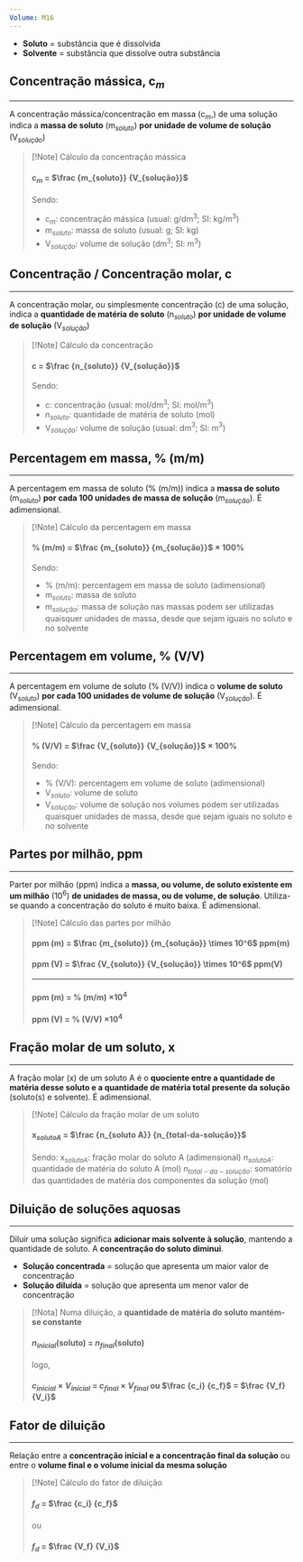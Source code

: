 ```yaml
---
Volume: M16
---
```

- **Soluto** = substância que é dissolvida
- **Solvente** = substância que dissolve outra substância
## Concentração mássica, c$_m$
---
A concentração mássica/concentração em massa (c$_m$,) de uma solução indica a **massa de soluto** (m$_{soluto}$) **por unidade de volume de solução** (V$_{solução}$)

>[!Note] Cálculo da concentração mássica
>#### c$_m$ = $\frac {m_{soluto}} {V_{solução}}$
>
>Sendo:
>- c$_m$: concentração mássica (usual: g/dm$^3$; SI: kg/m$^3$)
>- m$_{soluto}$: massa de soluto (usual: g; SI: kg)
>- V$_{solução}$: volume de solução (dm$^3$; SI: m$^3$)

## Concentração / Concentração molar, c
---
A concentração molar, ou simplesmente concentração (c) de uma solução, indica a **quantidade de matéria de soluto** (n$_{soluto}$) **por unidade de volume de solução** (V$_{solução}$)

>[!Note] Cálculo da concentração
>#### c = $\frac {n_{soluto}} {V_{solução}}$
>
>Sendo:
>- c: concentração (usual: mol/dm$^3$; SI: mol/m$^3$)
>- n$_{soluto}$: quantidade de matéria de soluto (mol)
>- V$_{solução}$: volume de solução (usual: dm$^3$; SI: m$^3$)

## Percentagem em massa, % (m/m)
---
A percentagem em massa de soluto (% (m/m)) indica a **massa de soluto** (m$_{soluto}$) **por cada 100 unidades de massa de solução** (m$_{solução}$).
É adimensional.

>[!Note] Cálculo da percentagem em massa
>#### % (m/m) = $\frac {m_{soluto}} {m_{solução}}$ $\times$ 100%
>
>Sendo:
>- % (m/m): percentagem em massa de soluto (adimensional)
>- m$_{soluto}$: massa de soluto 
>- m$_{solução}$: massa de solução
>nas massas podem ser utilizadas quaisquer unidades de massa, desde que sejam iguais no soluto e no solvente

## Percentagem em volume, % (V/V)
---
A percentagem em volume de soluto (% (V/V)) indica o **volume de soluto** (V$_{soluto}$) **por cada 100 unidades de volume de solução** (V$_{solução}$).
É adimensional.

>[!Note] Cálculo da percentagem em massa
>#### % (V/V) = $\frac {V_{soluto}} {V_{solução}}$ $\times$ 100%
>
>Sendo:
>- % (V/V): percentagem em volume de soluto (adimensional)
>- V$_{soluto}$: volume de soluto 
>- V$_{solução}$: volume de solução
>nos volumes podem ser utilizadas quaisquer unidades de massa, desde que sejam iguais no soluto e no solvente

## Partes por milhão, ppm
---
Parter por milhão (ppm) indica a **massa, ou volume, de soluto existente em um milhão** (10$^6$) **de unidades de massa, ou de volume, de solução**.
Utiliza-se quando a concentração do soluto é muito baixa.
É adimensional.

>[!Note] Cálculo das partes por milhão
>#### ppm (m) = $\frac {m_{soluto}} {m_{solução}} \times 10^6$ ppm(m)
>#### ppm (V) = $\frac {V_{soluto}} {V_{solução}} \times 10^6$ ppm(V)
>---
>#### ppm (m) = % (m/m) $\times 10^4$
>#### ppm (V) = % (V/V) $\times 10^4$

## Fração molar de um soluto, x
---
A fração molar (x) de um soluto A é o **quociente entre a quantidade de matéria desse soluto e a quantidade de matéria total presente da solução** (soluto(s) e solvente).
É adimensional.


>[!Note] Cálculo da fração molar de um soluto
>#### x$_{soluto A}$ = $\frac {n_{soluto A}} {n_{total-da-solução}}$
>
>Sendo:
>x$_{soluto A}$: fração molar do soluto A (adimensional)
>$n_{soluto A}$: quantidade de matéria do soluto A (mol)
>$n_{total-da-solução}$: somatório das quantidades de matéria dos componentes da solução (mol)

## Diluição de soluções aquosas
---
Diluir uma solução significa **adicionar mais solvente à solução**, mantendo a quantidade de soluto.
A **concentração do soluto diminui**.

- **Solução concentrada** = solução que apresenta um maior valor de concentração
- **Solução diluída** = solução que apresenta um menor valor de concentração

>[!Nota]
>Numa diluição, a **quantidade de matéria do soluto mantém-se constante**
>#### $n_{inicial}$(soluto) = $n_{final}$(soluto)
>logo,
>#### $c_{inicial} \times V_{inicial}$ = $c_{final} \times V_{final}$   ou   $\frac {c_i} {c_f}$ = $\frac {V_f} {V_i}$  

## Fator de diluição
---
Relação entre a **concentração inicial e a concentração final da solução** ou entre o **volume final e o volume inicial da mesma solução**

>[!Note] Cálculo do fator de diluição
>#### $f_d$ = $\frac {c_i} {c_f}$
>ou
>#### $f_d$ = $\frac {V_f} {V_i}$

